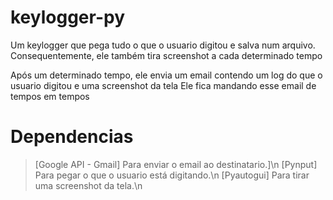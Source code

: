 # keylogger-py
Um keylogger que pega tudo o que o usuario digitou e salva num arquivo.
Consequentemente, ele também tira screenshot a cada determinado tempo

Após um determinado tempo, ele envia um email contendo um log do que o usuario digitou e uma screenshot da tela
Ele fica mandando esse email de tempos em tempos

# Dependencias
> [Google API - Gmail] Para enviar o email ao destinatario.]\n
> [Pynput] Para pegar o que o usuario está digitando.\n
> [Pyautogui] Para tirar uma screenshot da tela.\n
